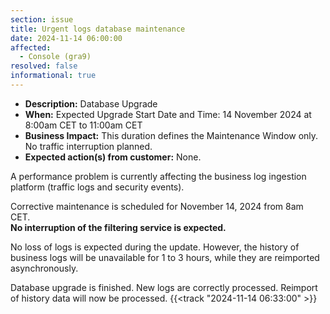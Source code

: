 ```yaml
---
section: issue
title: Urgent logs database maintenance
date: 2024-11-14 06:00:00
affected:
  - Console (gra9)
resolved: false
informational: true
---
```


* **Description:** Database Upgrade
* **When:** Expected Upgrade Start Date and Time: 14 November 2024 at 8:00am CET to 11:00am CET
* **Business Impact:** This duration defines the Maintenance Window only. No traffic interruption planned.
* **Expected action(s) from customer:** None.

A performance problem is currently affecting the business log ingestion platform (traffic logs and security events).

Corrective maintenance is scheduled for November 14, 2024 from 8am CET.  
**No interruption of the filtering service is expected.**

No loss of logs is expected during the update. However, the history of business logs will be unavailable for 1 to 3 hours, while they are reimported asynchronously.

Database upgrade is finished. New logs are correctly processed. Reimport of history data will now be processed. {{<track "2024-11-14 06:33:00" >}}  
